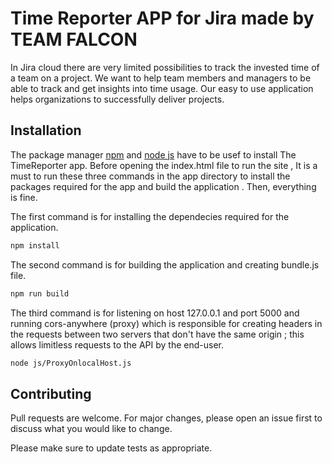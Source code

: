 # Time Reporter APP for Jira made by TEAM FALCON

In Jira cloud there are very limited possibilities to track the invested time of a team on a project. We want to help team members and managers to be able to track and get insights into time usage. Our easy to use application helps organizations to successfully deliver projects.

## Installation

The package manager [npm](https://www.npmjs.com/) and [node js](https://nodejs.org/en/) have to be usef to install The TimeReporter app.
Before opening the index.html file to run the site , It is a must to run these three commands in the app directory to install the packages required for the app and build the application . Then, everything is fine.



The first command is for installing the dependecies required for the application.
```bash
npm install
```

The second command is for building the application and creating bundle.js file.
```bash
npm run build
```
The third command is for listening on host 127.0.0.1 and port 5000 and running cors-anywhere (proxy) which is responsible for creating headers in the requests between two servers that don't have the same origin ; this allows limitless requests to the API by the end-user.
```bash
node js/ProxyOnlocalHost.js
```

## Contributing

Pull requests are welcome. For major changes, please open an issue first to discuss what you would like to change.

Please make sure to update tests as appropriate.


